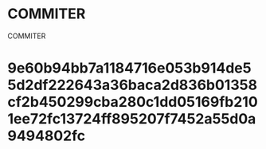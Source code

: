 # COMMITER
COMMITER






# 9e60b94bb7a1184716e053b914de55d2df222643a36baca2d836b01358cf2b450299cba280c1dd05169fb2101ee72fc13724ff895207f7452a55d0a9494802fc
